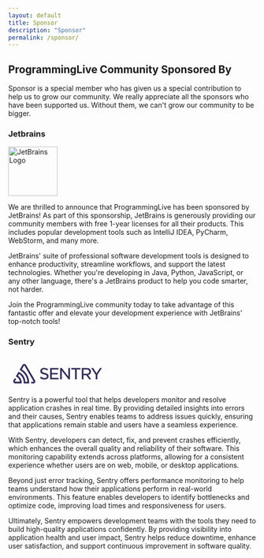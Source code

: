 ```yaml
---
layout: default
title: Sponsor
description: "Sponsor"
permalink: /sponsor/
---
```


## ProgrammingLive Community Sponsored By

Sponsor is a special member who has given us a special contribution to help us to grow our community.
We really appreciate all the sponsors who have been supported us.
Without them, we can't grow our community to be bigger.

### Jetbrains

<div>
  <a href="https://www.jetbrains.com/">
    <img src="https://upload.wikimedia.org/wikipedia/en/thumb/0/08/JetBrains_beam_logo.svg/2048px-JetBrains_beam_logo.svg.png" width="100" alt="JetBrains Logo" />
  </a>
</div>

We are thrilled to announce that ProgrammingLive has been sponsored by JetBrains! As part of this sponsorship, JetBrains is generously providing our community members with free 1-year licenses for all their products. This includes popular development tools such as IntelliJ IDEA, PyCharm, WebStorm, and many more.

JetBrains' suite of professional software development tools is designed to enhance productivity, streamline workflows, and support the latest technologies. Whether you're developing in Java, Python, JavaScript, or any other language, there's a JetBrains product to help you code smarter, not harder.

Join the ProgrammingLive community today to take advantage of this fantastic offer and elevate your development experience with JetBrains' top-notch tools!

### Sentry

<div style="padding-top:0.5rem;">
  <a href="https://sentry.io/">
    <svg class="css-lfbo6j e1igk8x04" xmlns="http://www.w3.org/2000/svg" viewBox="0 0 222 66" width="200" height="60"><path d="M29,2.26a4.67,4.67,0,0,0-8,0L14.42,13.53A32.21,32.21,0,0,1,32.17,40.19H27.55A27.68,27.68,0,0,0,12.09,17.47L6,28a15.92,15.92,0,0,1,9.23,12.17H4.62A.76.76,0,0,1,4,39.06l2.94-5a10.74,10.74,0,0,0-3.36-1.9l-2.91,5a4.54,4.54,0,0,0,1.69,6.24A4.66,4.66,0,0,0,4.62,44H19.15a19.4,19.4,0,0,0-8-17.31l2.31-4A23.87,23.87,0,0,1,23.76,44H36.07a35.88,35.88,0,0,0-16.41-31.8l4.67-8a.77.77,0,0,1,1.05-.27c.53.29,20.29,34.77,20.66,35.17a.76.76,0,0,1-.68,1.13H40.6q.09,1.91,0,3.81h4.78A4.59,4.59,0,0,0,50,39.43a4.49,4.49,0,0,0-.62-2.28Z M124.32,28.28,109.56,9.22h-3.68V34.77h3.73V15.19l15.18,19.58h3.26V9.22h-3.73ZM87.15,23.54h13.23V20.22H87.14V12.53h14.93V9.21H83.34V34.77h18.92V31.45H87.14ZM71.59,20.3h0C66.44,19.06,65,18.08,65,15.7c0-2.14,1.89-3.59,4.71-3.59a12.06,12.06,0,0,1,7.07,2.55l2-2.83a14.1,14.1,0,0,0-9-3c-5.06,0-8.59,3-8.59,7.27,0,4.6,3,6.19,8.46,7.52C74.51,24.74,76,25.78,76,28.11s-2,3.77-5.09,3.77a12.34,12.34,0,0,1-8.3-3.26l-2.25,2.69a15.94,15.94,0,0,0,10.42,3.85c5.48,0,9-2.95,9-7.51C79.75,23.79,77.47,21.72,71.59,20.3ZM195.7,9.22l-7.69,12-7.64-12h-4.46L186,24.67V34.78h3.84V24.55L200,9.22Zm-64.63,3.46h8.37v22.1h3.84V12.68h8.37V9.22H131.08ZM169.41,24.8c3.86-1.07,6-3.77,6-7.63,0-4.91-3.59-8-9.38-8H154.67V34.76h3.8V25.58h6.45l6.48,9.2h4.44l-7-9.82Zm-10.95-2.5V12.6h7.17c3.74,0,5.88,1.77,5.88,4.84s-2.29,4.86-5.84,4.86Z" transform="translate(11, 11)" fill="#362d59"></path></svg>
  </a>
</div>

Sentry is a powerful tool that helps developers monitor and resolve application crashes in real time.
By providing detailed insights into errors and their causes, Sentry enables teams to address issues quickly,
ensuring that applications remain stable and users have a seamless experience.

With Sentry, developers can detect, fix, and prevent crashes efficiently,
which enhances the overall quality and reliability of their software.
This monitoring capability extends across platforms,
allowing for a consistent experience whether users are on web, mobile, or desktop applications.

Beyond just error tracking,
Sentry offers performance monitoring to help teams understand how their applications perform in real-world environments.
This feature enables developers to identify bottlenecks and optimize code,
improving load times and responsiveness for users.

Ultimately, Sentry empowers development teams with the tools they need to build high-quality applications confidently.
By providing visibility into application health and user impact, Sentry helps reduce downtime,
enhance user satisfaction, and support continuous improvement in software quality.